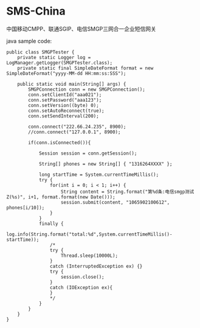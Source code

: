 SMS-China
=========

中国移动CMPP、联通SGIP、电信SMGP三网合一企业短信网关

java sample code:

    public class SMGPTester {
        private static Logger log = LogManager.getLogger(SMGPTester.class);
        private static final SimpleDateFormat format = new SimpleDateFormat("yyyy-MM-dd HH:mm:ss:SSS");
    
        public static void main(String[] args) {
            SMGPConnection conn = new SMGPConnection();
            conn.setClientId("aaa021");
            conn.setPassword("aaa123");
            conn.setVersion((byte) 0);
            conn.setAutoReconnect(true);
            conn.setSendInterval(200);
    
            conn.connect("222.66.24.235", 8900);
            //conn.connect("127.0.0.1", 8900);
    
            if(conn.isConnected()){
    
                Session session = conn.getSession();
    
                String[] phones = new String[] { "1316264XXXX" };
    
                long startTime = System.currentTimeMillis();
                try {
                    for(int i = 0; i < 1; i++) {
                        String content = String.format("第%d条:电信smgp测试Z(%s)", i+1, format.format(new Date()));
                        session.submit(content, "1065902100612", phones[i/10]);
                    }
                }
                finally {
                    log.info(String.format("total:%d",System.currentTimeMillis()-startTime));
                    /*
                    try {
                        Thread.sleep(10000L);
                    }
                    catch (InterruptedException ex) {}
                    try {
                        session.close();
                    }
                    catch (IOException ex){
                    }
                    */
                }
            }
        }
    }
    

    
